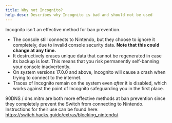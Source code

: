 ```yaml
---
title: Why not Incognito?
help-desc: Describes why Incognito is bad and should not be used
---
```


Incognito isn't an effective method for ban prevention. 

- The console still connects to Nintendo, but they choose to ignore it completely, due to invalid console security data. **Note that this could change at any time.**
- It destructively erases unique data that cannot be regenerated in case its backup is lost. This means that you risk permanently self-banning your console inadvertently.
- On system versions 17.0.0 and above, Incognito will cause a crash when trying to connect to the internet.
- Traces of Incognito remain on the system even *after* it is disabled, which works against the point of Incognito safeguarding you in the first place.

90DNS / dns.mitm are both more effective methods at ban prevention since they completely prevent the Switch from connecting to Nintendo. Instructions for their use can be found here: https://switch.hacks.guide/extras/blocking_nintendo/
